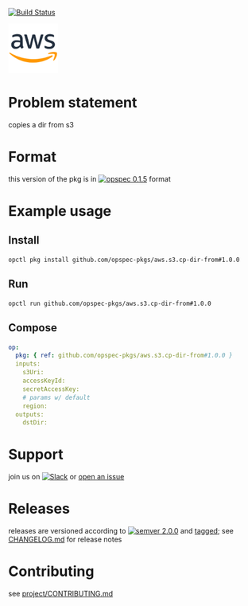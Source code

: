 [![Build Status](https://travis-ci.org/opspec-pkgs/aws.s3.cp-dir-from.svg?branch=master)](https://travis-ci.org/opspec-pkgs/aws.s3.cp-dir-from)

<img src="icon.svg" alt="icon" height="100px">

# Problem statement

copies a dir from s3

# Format

this version of the pkg is in [![opspec 0.1.5](https://img.shields.io/badge/opspec-0.1.5-brightgreen.svg?colorA=6b6b6b&colorB=fc16be)](https://opspec.io/0.1.5/packages.html) format

# Example usage

## Install

```shell
opctl pkg install github.com/opspec-pkgs/aws.s3.cp-dir-from#1.0.0
```

## Run

```
opctl run github.com/opspec-pkgs/aws.s3.cp-dir-from#1.0.0
```

## Compose

```yaml
op:
  pkg: { ref: github.com/opspec-pkgs/aws.s3.cp-dir-from#1.0.0 }
  inputs:
    s3Uri:
    accessKeyId:
    secretAccessKey:
    # params w/ default
    region:
  outputs:
    dstDir:
```

# Support

join us on
[![Slack](https://opspec-slackin.herokuapp.com/badge.svg)](https://opspec-slackin.herokuapp.com/)
or
[open an issue](https://github.com/opspec-pkgs/aws.s3.cp-dir-from/issues)

# Releases

releases are versioned according to
[![semver 2.0.0](https://img.shields.io/badge/semver-2.0.0-brightgreen.svg)](http://semver.org/spec/v2.0.0.html)
and [tagged](https://git-scm.com/book/en/v2/Git-Basics-Tagging); see
[CHANGELOG.md](CHANGELOG.md) for release notes

# Contributing

see
[project/CONTRIBUTING.md](https://github.com/opspec-pkgs/project/blob/master/CONTRIBUTING.md)
